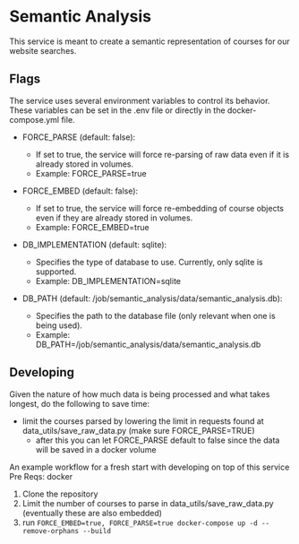 # Semantic Analysis
This service is meant to create a semantic representation of courses for our website searches. 

## Flags
The service uses several environment variables to control its behavior. These variables can be set in the .env file or directly in the docker-compose.yml file.

- FORCE_PARSE (default: false):
    - If set to true, the service will force re-parsing of raw data even if it is already stored in volumes.
    - Example: FORCE_PARSE=true

- FORCE_EMBED (default: false):
    - If set to true, the service will force re-embedding of course objects even if they are already stored in volumes.
    - Example: FORCE_EMBED=true

- DB_IMPLEMENTATION (default: sqlite):

    - Specifies the type of database to use. Currently, only sqlite is supported.
    - Example: DB_IMPLEMENTATION=sqlite

- DB_PATH (default: /job/semantic_analysis/data/semantic_analysis.db):
    - Specifies the path to the database file (only relevant when one is being used).
    - Example: DB_PATH=/job/semantic_analysis/data/semantic_analysis.db


## Developing
Given the nature of how much data is being processed and what takes longest, do the following to save time:
- limit the courses parsed by lowering the limit in requests found at data_utils/save_raw_data.py (make sure FORCE_PARSE=TRUE)
    - after this you can let FORCE_PARSE default to false since the data will be saved in a docker volume

An example workflow for a fresh start with developing on top of this service
Pre Reqs: docker
1. Clone the repository
2. Limit the number of courses to parse in data_utils/save_raw_data.py (eventually these are also embedded)
3. run `FORCE_EMBED=true, FORCE_PARSE=true docker-compose up -d --remove-orphans --build`

